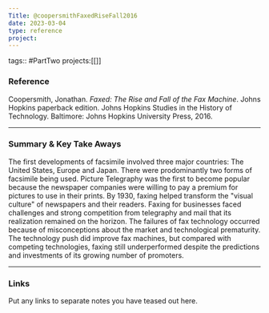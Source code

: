 ```yaml
---
Title: @coopersmithFaxedRiseFall2016
date: 2023-03-04
type: reference
project:
---
```


tags:: #PartTwo 
projects:[[]]

### Reference 

Coopersmith, Jonathan. _Faxed: The Rise and Fall of the Fax Machine_. Johns Hopkins paperback edition. Johns Hopkins Studies in the History of Technology. Baltimore: Johns Hopkins University Press, 2016.

---

### Summary & Key Take Aways

The first developments of facsimile involved three major countries: The United States, Europe and Japan. There were prodominantly two forms of facsimile being used. Picture Telegraphy was the first to become popular because the newspaper companies were willing to pay a premium for pictures to use in their prints. By 1930, faxing helped transform the "visual culture" of newspapers and their readers. Faxing for businesses faced challenges and strong competition from telegraphy and mail that its realization remained on the horizon. The failures of fax technology occurred because of misconceptions about the market and technological prematurity. The technology push did improve fax machines, but compared with competing technologies, faxing still underperformed despite the predictions and investments of its growing number of promoters.

--- 

### Links
Put any links to separate notes you have teased out here.